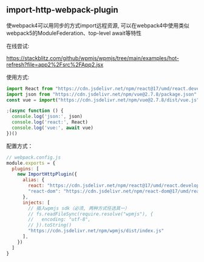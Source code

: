 ## import-http-webpack-plugin
使webpack4可以用同步的方式import远程资源, 可以在webpack4中使用类似webpack5的ModuleFederation、top-level await等特性

在线尝试:

https://stackblitz.com/github/wpmjs/wpmjs/tree/main/examples/hot-refresh?file=app2%2Fsrc%2FApp2.jsx

使用方式:
``` js
import React from "https://cdn.jsdelivr.net/npm/react@17/umd/react.development.js"
import json from "https://cdn.jsdelivr.net/npm/vue@2.7.8/package.json"
const vue = import("https://cdn.jsdelivr.net/npm/vue@2.7.8/dist/vue.js")

;(async function () {
  console.log('json:', json)
  console.log('react:', React)
  console.log('vue:', await vue)
})()
```


配置方式：
``` js
// webpack.config.js
module.exports = {
  plugins: [
    new ImportHttpPlugin({
      alias: {
        react: "https://cdn.jsdelivr.net/npm/react@17/umd/react.development.js",
        "react-dom": "https://cdn.jsdelivr.net/npm/react-dom@17/umd/react-dom.development.js"
      },
      injects: [
        // 插入wpmjs sdk（必须, 两种方式任选其一）
        // fs.readFileSync(require.resolve("wpmjs"), {
        //   encoding: "utf-8",
        // }).toString()
        "https://cdn.jsdelivr.net/npm/wpmjs/dist/index.js"
      ],
    })
  ]
}
```